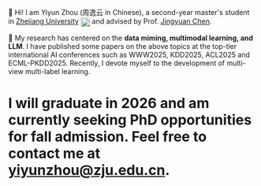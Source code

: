 👋 Hi! I am Yiyun Zhou (周逸云 in Chinese), a second-year master's student in [Zhejiang University](http://www.zju.edu.cn/) <a href="http://www.zju.edu.cn/" target="_blank"><img src='./images/zju.png' align="center" style='vertical-align: middle; width: 19px;'></a> and advised by Prof. [Jingyuan Chen](https://scholar.google.com/citations?user=o_G2qa0AAAAJ).


🔬 My research has centered on the **data miming, multimodal learning, and LLM**. I have published some papers <a class='all_citation_badges' href="" target="_blank"></a> on the above topics at the top-tier international AI conferences such as WWW2025, KDD2025, ACL2025 and ECML-PKDD2025. Recently, I devote myself to the development of multi-view multi-label	learning.
<!-- <a href="https://scholar.google.com/citations?user=mhpkWSYAAAAJ" target="_blank"><img src="https://img.shields.io/badge/dynamic/json?label=Paper%20Citations&query=total_citations&url=https%3A%2F%2Fcse.bth.se%2F~fer%2Fgooglescholar-api%2Fgooglescholar.php%3Fuser%3DmhpkWSYAAAAJ&logo=googlescholar&style=social" align="center" alt="Google Scholar"></a> -->

# **I will graduate in 2026 and am currently seeking PhD opportunities for fall admission. Feel free to contact me at yiyunzhou@zju.edu.cn.**